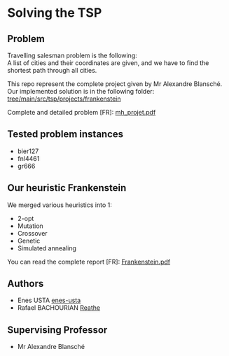 # Solving the TSP
## Problem
Travelling salesman problem is the following:  
A list of cities and their coordinates are given, and we have to find the shortest path through all cities.  

This repo represent the complete project given by Mr Alexandre Blansché.  
Our implemented solution is in the following folder: [tree/main/src/tsp/projects/frankenstein](../../tree/main/src/tsp/projects/frankenstein)

Complete and detailed problem [FR]: [mh_projet.pdf](mh_projet.pdf)

## Tested problem instances
- bier127
- fnl4461
- gr666

## Our heuristic Frankenstein
We merged various heuristics into 1:
- 2-opt
- Mutation
- Crossover
- Genetic
- Simulated annealing

You can read the complete report [FR]: [Frankenstein.pdf](Frankenstein.pdf)

## Authors
- Enes USTA [enes-usta](https://github.com/enes-usta)
- Rafael BACHOURIAN [Reathe](https://github.com/Reathe)

## Supervising Professor
- Mr Alexandre Blansché
